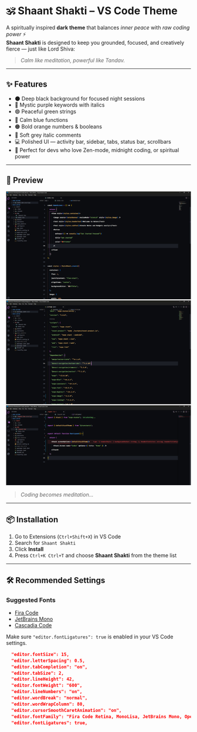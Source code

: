# 🕉️ Shaant Shakti – VS Code Theme

A spiritually inspired **dark theme** that balances _inner peace_ with _raw coding power_ ⚡  
**Shaant Shakti** is designed to keep you grounded, focused, and creatively fierce — just like Lord Shiva:

> _Calm like meditation, powerful like Tandav._

---

## ✨ Features

- 🌑 Deep black background for focused night sessions
- 🔮 Mystic purple keywords with italics
- 🟢 Peaceful green strings
- 🔷 Calm blue functions
- 🟠 Bold orange numbers & booleans
- 🔘 Soft grey italic comments
- 💻 Polished UI — activity bar, sidebar, tabs, status bar, scrollbars
- 🎯 Perfect for devs who love Zen-mode, midnight coding, or spiritual power

---

## 🌈 Preview

![Shaant Shakti Preview](images/image1.png)
![Shaant Shakti Preview](images/image2.png)
![Shaant Shakti Preview](images/image3.png)

> _Coding becomes meditation..._

---

## 📦 Installation

1. Go to Extensions (`Ctrl+Shift+X`) in VS Code
2. Search for `Shaant Shakti`
3. Click **Install**
4. Press `Ctrl+K Ctrl+T` and choose **Shaant Shakti** from the theme list

---

## 🛠 Recommended Settings

### Suggested Fonts

- [Fira Code](https://github.com/tonsky/FiraCode)
- [JetBrains Mono](https://www.jetbrains.com/lp/mono/)
- [Cascadia Code](https://github.com/microsoft/cascadia-code)

Make sure `"editor.fontLigatures": true` is enabled in your VS Code settings.

```json
  "editor.fontSize": 15,
  "editor.letterSpacing": 0.5,
  "editor.tabCompletion": "on",
  "editor.tabSize": 2,
  "editor.lineHeight": 42,
  "editor.fontWeight": "600",
  "editor.lineNumbers": "on",
  "editor.wordBreak": "normal",
  "editor.wordWrapColumn": 80,
  "editor.cursorSmoothCaretAnimation": "on",
  "editor.fontFamily": "Fira Code Retina, MonoLisa, JetBrains Mono, Operator Mono Lig, JetBrains Mono NL, Consolas, Menlo, Cascadia Code, Ubuntu Mono, Source Code Pro, Fira Code, monospace",
  "editor.fontLigatures": true,
```
